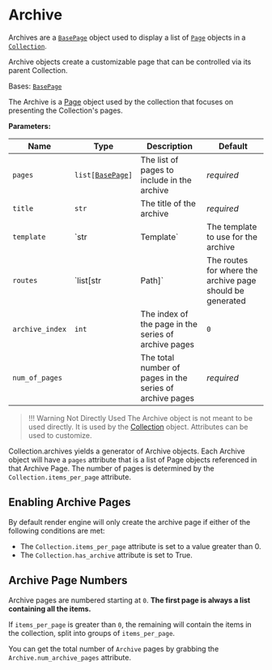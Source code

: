 <!-- markdownlint-disable MD052 -->

# Archive

Archives are a [`BasePage`](page.md?id=basepage) object used to display a list of [`Page`](page.md?id=page) objects in a [`Collection`](collection.md?id=collection).

Archive objects create a customizable page that can be controlled via its parent Collection.

Bases: [`BasePage`](page.md?id=basepage)

The Archive is a [Page](page.md?id=page) object used by the collection
that focuses on presenting the Collection's pages.

**Parameters:**

<!-- markdownlint-disable -->

| Name | Type | Description | Default |
| ---- | ---- | ---- | ---- |
| `pages` | `list[`[`BasePage`](page.md?id=basepage)`]` | The list of pages to include in the archive | _required_                                                |
| `title`         | `str`                                       | The title of the archive                                 | _required_                                                |
| `template`      | `str                                        | Template`                                                | The template to use for the archive                       | "archive.html" |
| `routes`        | `list[str                                   | Path]`                                                   | The routes for where the archive page should be generated | _required_     |
| `archive_index` | `int`                                       | The index of the page in the series of archive pages     | `0`                                                       |
| `num_of_pages`  |                                             | The total number of pages in the series of archive pages | _required_                                                |

> !!! Warning Not Directly Used
    The Archive object is not meant to be used directly.
    It is used by the [Collection](collection.md?id=collection) object.
    Attributes can be used to customize.

Collection.archives yields a generator of Archive objects. Each Archive object will have a `pages` attribute that is a list of Page objects referenced in that Archive Page. The number of pages is determined by the `Collection.items_per_page` attribute.

## Enabling Archive Pages

By default render engine will only create the archive page if either of the following conditions are met:

- The `Collection.items_per_page` attribute is set to a value greater than 0.
- The `Collection.has_archive` attribute is set to True.

## Archive Page Numbers

Archive pages are numbered starting at `0`. **The first page is always a list containing all the items.**

If `items_per_page` is greater than `0`, the remaining will contain the items in the collection, split into groups of `items_per_page`.

You can get the total number of `Archive` pages by grabbing the `Archive.num_archive_pages` attribute.
